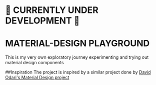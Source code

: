 # :construction_worker: CURRENTLY UNDER DEVELOPMENT :construction_worker:

# MATERIAL-DESIGN PLAYGROUND

<p>
This is my very own exploratory journey experimenting and trying out material design components
</p

##Inspiration
The project is inspired by a similar project done by [David Odari's Material Design project](https://github.com/odaridavid/Material-Design-Android)